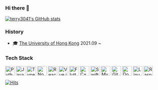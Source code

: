 ### Hi there 👋

[![terry3041's GitHub stats](https://github-readme-stats.vercel.app/api?username=terry3041&show_icons=true)](https://github.com/anuraghazra/github-readme-stats)

### History

- 🎓 [The University of Hong Kong](https://hku.hk/) 2021.09 ~

### Tech Stack

<p>
<img align="center" alt="Python3" width="30px" src="https://cdn.jsdelivr.net/gh/devicons/devicon/icons/python/python-original.svg"/>
<img align="center" alt="JavaScript" width="30px" src="https://cdn.jsdelivr.net/gh/devicons/devicon/icons/javascript/javascript-original.svg"/>
<img align="center" alt="TypeScript" width="30px" src="https://cdn.jsdelivr.net/gh/devicons/devicon/icons/typescript/typescript-original.svg"/>
<img align="center" alt="Node.js" width="30px" src="https://cdn.jsdelivr.net/gh/devicons/devicon/icons/nodejs/nodejs-original.svg"/>
<img align="center" alt="React.js" width="30px" src="https://cdn.jsdelivr.net/gh/devicons/devicon/icons/react/react-original.svg"/>
<img align="center" alt="Vue.js" width="30px" src="https://cdn.jsdelivr.net/gh/devicons/devicon/icons/vuejs/vuejs-original.svg"/>
<img align="center" alt="Flutter" width="30px" src="https://cdn.jsdelivr.net/gh/devicons/devicon/icons/flutter/flutter-original.svg"/>
<img align="center" alt="C++" width="30px" src="https://cdn.jsdelivr.net/gh/devicons/devicon/icons/cplusplus/cplusplus-original.svg"/>
<img align="center" alt="Swift" width="30px" src="https://cdn.jsdelivr.net/gh/devicons/devicon/icons/swift/swift-original.svg"/>
<img align="center" alt="MySQL" width="30px" src="https://cdn.jsdelivr.net/gh/devicons/devicon/icons/mysql/mysql-original.svg"/>
<img align="center" alt="Git" width="30px" src="https://cdn.jsdelivr.net/gh/devicons/devicon/icons/git/git-original.svg"/>
<img align="center" alt="Docker" width="30px" src="https://cdn.jsdelivr.net/gh/devicons/devicon/icons/docker/docker-original.svg"/>
<img align="center" alt="Linux" width="30px" src="https://cdn.jsdelivr.net/gh/devicons/devicon/icons/linux/linux-original.svg"/>
<img align="center" alt="RaspberryPi" width="30px" src="https://cdn.jsdelivr.net/gh/devicons/devicon/icons/raspberrypi/raspberrypi-original.svg"/>
</p>

[![Hits](https://hits.sh/github.com/terry3041.svg)](https://github.com/terry3041)

<!--
**terry3041/terry3041** is a ✨ _special_ ✨ repository because its `README.md` (this file) appears on your GitHub profile.

Here are some ideas to get you started:

- 🔭 I’m currently working on ...
- 🌱 I’m currently learning ...
- 👯 I’m looking to collaborate on ...
- 🤔 I’m looking for help with ...
- 💬 Ask me about ...
- 📫 How to reach me: ...
- 😄 Pronouns: ...
- ⚡ Fun fact: ...
-->
